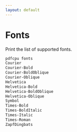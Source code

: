 ```yaml
---
layout: default
---
```


# Fonts

Print the list of supported fonts.

```sh
pdfcpu fonts
Courier
Courier-Bold
Courier-BoldOblique
Courier-Oblique
Helvetica
Helvetica-Bold
Helvetica-BoldOblique
Helvetica-Oblique
Symbol
Times-Bold
Times-BoldItalic
Times-Italic
Times-Roman
ZapfDingbats
```
